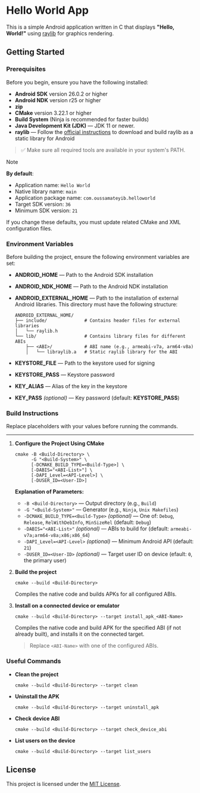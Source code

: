 # Hello World App

This is a simple Android application written in C that displays **"Hello, World!"** using [raylib](https://github.com/raysan5/raylib) for graphics rendering.

## Getting Started

### Prerequisites

Before you begin, ensure you have the following installed:

- **Android SDK** version 26.0.2 or higher
- **Android NDK** version r25 or higher
- **zip**
- **CMake** version 3.22.1 or higher
- **Build System** (Ninja is recommended for faster builds)
- **Java Development Kit (JDK)** — JDK 11 or newer.
- **raylib** — Follow the [official instructions](https://github.com/raysan5/raylib/wiki/Working-for-Android) to download and build raylib as a static library for Android

> ✅ Make sure all required tools are available in your system's PATH.

> [!NOTE]
> **By default**:
> - Application name: `Hello World`
> - Native library name: `main`
> - Application package name: `com.oussamateyib.helloworld`
> - Target SDK version: `36`
> - Minimum SDK version: `21`
> 
> If you change these defaults, you must update related CMake and XML configuration files.

### Environment Variables

Before building the project, ensure the following environment variables are set:

- **ANDROID_HOME** — Path to the Android SDK installation
- **ANDROID_NDK_HOME** — Path to the Android NDK installation
- **ANDROID_EXTERNAL_HOME** — Path to the installation of external Android libraries. This directory must have the following structure:

  ```plaintext
  ANDROID_EXTERNAL_HOME/
  ├── include/              # Contains header files for external libraries
  │   └── raylib.h
  └── lib/                  # Contains library files for different ABIs
      ├── <ABI>/            # ABI name (e.g., armeabi-v7a, arm64-v8a)
      │   └── libraylib.a   # Static raylib library for the ABI
  ```
- **KEYSTORE_FILE** — Path to the keystore used for signing
- **KEYSTORE_PASS** — Keystore password
- **KEY_ALIAS** — Alias of the key in the keystore
- **KEY_PASS** *(optional)* — Key password (default: **KEYSTORE_PASS**)

### Build Instructions

Replace placeholders with your values before running the commands.

---

1. **Configure the Project Using CMake**

   ```
   cmake -B <Build-Directory> \
         -G "<Build-System>" \
         [-DCMAKE_BUILD_TYPE=<Build-Type>] \
         [-DABIS="<ABI-List>"] \
         [-DAPI_Level=<API-Level>] \
         [-DUSER_ID=<User-ID>]
   ```

   **Explanation of Parameters:**
   - `-B <Build-Directory>` — Output directory (e.g., `Build`)
   - `-G "<Build-System>"` — Generator (e.g., `Ninja`, `Unix Makefiles`)
   - `-DCMAKE_BUILD_TYPE=<Build-Type>` *(optional)* — One of: `Debug`, `Release`, `RelWithDebInfo`, `MinSizeRel` (default: `Debug`)
   - `-DABIS="<ABI-List>"` *(optional)* — ABIs to build for (default: `armeabi-v7a;arm64-v8a;x86;x86_64`)
   - `-DAPI_Level=<API-Level>` *(optional)* — Minimum Android API (default: `21`)
   - `-DUSER_ID=<User-ID>` *(optional)* — Target user ID on device (efault: `0`, the primary user)

2. **Build the project**

   ```
   cmake --build <Build-Directory>
   ```

   Compiles the native code and builds APKs for all configured ABIs.

3. **Install on a connected device or emulator**

   ```
   cmake --build <Build-Directory> --target install_apk_<ABI-Name>
   ```
   
   Compiles the native code and build APK for the specified ABI (if not already built), and installs it on the connected target.
   > Replace `<ABI-Name>` with one of the configured ABIs.

### Useful Commands

- **Clean  the project**
   ```
   cmake --build <Build-Directory> --target clean
   ```

- **Uninstall the APK**
   ```
   cmake --build <Build-Directory> --target uninstall_apk
   ```

- **Check device ABI**
   ```
   cmake --build <Build-Directory> --target check_device_abi
   ```

- **List users on the device**
   ```
   cmake --build <Build-Directory> --target list_users
   ```

## License

This project is licensed under the [MIT License](LICENSE).
